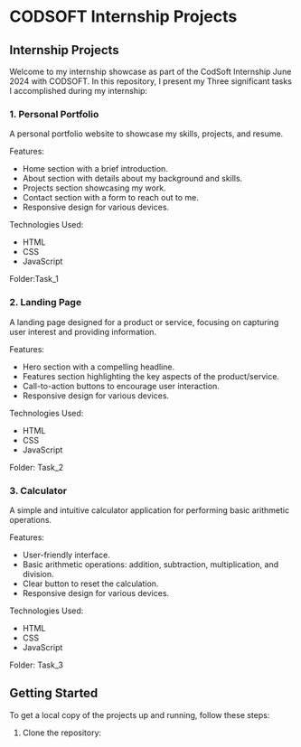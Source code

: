 # CODSOFT Internship Projects

## Internship Projects
Welcome to my internship showcase as part of the CodSoft Internship June 2024 with CODSOFT.
In this repository, I present my Three significant tasks I accomplished during my internship:

### 1.  Personal Portfolio
A personal portfolio website to showcase my skills, projects, and resume.

Features:
- Home section with a brief introduction.
- About section with details about my background and skills.
- Projects section showcasing my work.
- Contact section with a form to reach out to me.
- Responsive design for various devices.

Technologies Used:
- HTML
- CSS
- JavaScript

Folder:Task_1

### 2. Landing Page
A landing page designed for a product or service, focusing on capturing user interest and providing information.

Features:
- Hero section with a compelling headline.
- Features section highlighting the key aspects of the product/service.
- Call-to-action buttons to encourage user interaction.
- Responsive design for various devices.

Technologies Used:
- HTML
- CSS
- JavaScript

Folder: Task_2

### 3. Calculator
A simple and intuitive calculator application for performing basic arithmetic operations.

Features:
- User-friendly interface.
- Basic arithmetic operations: addition, subtraction, multiplication, and division.
- Clear button to reset the calculation.
- Responsive design for various devices.

Technologies Used:
- HTML
- CSS
- JavaScript

Folder: Task_3

## Getting Started

To get a local copy of the projects up and running, follow these steps:

1. Clone the repository:
  
 